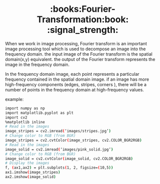 
<h1 align="center">:books:Fourier-Transformation:book: :signal_strength: </h1>

When we work in image processing, Fourier transform is an important image processing tool which is used to decompose an image into the frequency domain. the input image of the Fourier transform is the spatial domain(x,y) equivalent. the output of the Fourier transform represents the image in the frequency domain.

In the frequency domain image, each point represents a particular frequency contained in the spatial domain image. if an image has more high-frequency components (edges, stripes, corners ), there will be a number of points in the frequency domain at high-frequency values.

example:

```bash
import numpy as np
import matplotlib.pyplot as plt
import cv2
%matplotlib inline
# Read in the images
image_stripes = cv2.imread(‘images/stripes.jpg’)
# Change color to RGB (from BGR)
image_stripes = cv2.cvtColor(image_stripes, cv2.COLOR_BGR2RGB)
# Read in the images
image_solid = cv2.imread(‘images/pink_solid.jpg’)
# Change color to RGB (from BGR)
image_solid = cv2.cvtColor(image_solid, cv2.COLOR_BGR2RGB)
# Display the images
f, (ax1,ax2) = plt.subplots(1, 2, figsize=(10,5))
ax1.imshow(image_stripes)
ax2.imshow(image_solid)
```

